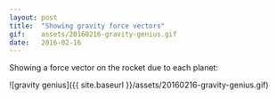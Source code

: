 ```yaml
---
layout: post
title:  "Showing gravity force vectors"
gif:    assets/20160216-gravity-genius.gif
date:   2016-02-16
---
```


Showing a force vector on the rocket due to each planet:

![gravity genius]({{ site.baseurl }}/assets/20160216-gravity-genius.gif)
